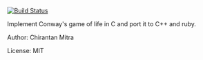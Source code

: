 [![Build Status](https://github.com/chiku/GameOfLife/actions/workflows/build.yml/badge.svg)](https://github.com/chiku/GameOfLife)

Implement Conway's game of life in C and port it to C++ and ruby.

Author: Chirantan Mitra

License: MIT

